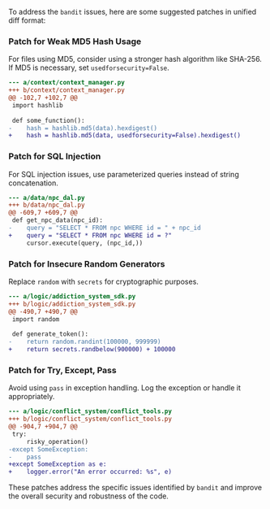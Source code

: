 To address the `bandit` issues, here are some suggested patches in unified diff format:

### Patch for Weak MD5 Hash Usage

For files using MD5, consider using a stronger hash algorithm like SHA-256. If MD5 is necessary, set `usedforsecurity=False`.

```diff
--- a/context/context_manager.py
+++ b/context/context_manager.py
@@ -102,7 +102,7 @@
 import hashlib
 
 def some_function():
-    hash = hashlib.md5(data).hexdigest()
+    hash = hashlib.md5(data, usedforsecurity=False).hexdigest()
```

### Patch for SQL Injection

For SQL injection issues, use parameterized queries instead of string concatenation.

```diff
--- a/data/npc_dal.py
+++ b/data/npc_dal.py
@@ -609,7 +609,7 @@
 def get_npc_data(npc_id):
-    query = "SELECT * FROM npc WHERE id = " + npc_id
+    query = "SELECT * FROM npc WHERE id = ?"
     cursor.execute(query, (npc_id,))
```

### Patch for Insecure Random Generators

Replace `random` with `secrets` for cryptographic purposes.

```diff
--- a/logic/addiction_system_sdk.py
+++ b/logic/addiction_system_sdk.py
@@ -490,7 +490,7 @@
 import random
 
 def generate_token():
-    return random.randint(100000, 999999)
+    return secrets.randbelow(900000) + 100000
```

### Patch for Try, Except, Pass

Avoid using `pass` in exception handling. Log the exception or handle it appropriately.

```diff
--- a/logic/conflict_system/conflict_tools.py
+++ b/logic/conflict_system/conflict_tools.py
@@ -904,7 +904,7 @@
 try:
     risky_operation()
-except SomeException:
-    pass
+except SomeException as e:
+    logger.error("An error occurred: %s", e)
```

These patches address the specific issues identified by `bandit` and improve the overall security and robustness of the code.